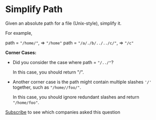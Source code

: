 # Simplify Path

Given an absolute path for a file (Unix-style), simplify it.

For example,

path = `"/home/"`, => `"/home"`
path = `"/a/./b/../../c/"`, => `"/c"`

**Corner Cases:**

* Did you consider the case where path = `"/../"`?

    In this case, you should return "/".
* Another corner case is the path might contain multiple slashes `'/'` together, such as `"/home//foo/"`.

    In this case, you should ignore redundant slashes and return `"/home/foo"`.

[Subscribe](https://leetcode.com/subscribe/) to see which companies asked this question